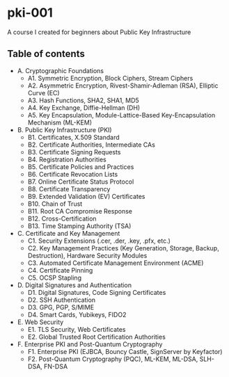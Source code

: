 # pki-001

A course I created for beginners about Public Key Infrastructure

## Table of contents

- A. Cryptographic Foundations
    - A1. Symmetric Encryption, Block Ciphers, Stream Ciphers
    - A2. Asymmetric Encryption, Rivest-Shamir-Adleman (RSA), Elliptic Curve (EC)
    - A3. Hash Functions, SHA2, SHA1, MD5
    - A4. Key Exchange, Diffie-Hellman (DH)
    - A5. Key Encapsulation, Module-Lattice-Based Key-Encapsulation Mechanism (ML-KEM)
- B. Public Key Infrastructure (PKI)
    - B1. Certificates, X.509 Standard
    - B2. Certificate Authorities, Intermediate CAs
    - B3. Certificate Signing Requests
    - B4. Registration Authorities
    - B5. Certificate Policies and Practices
    - B6. Certificate Revocation Lists
    - B7. Online Certificate Status Protocol
    - B8. Certificate Transparency
    - B9. Extended Validation (EV) Certificates
    - B10. Chain of Trust
    - B11. Root CA Compromise Response
    - B12. Cross-Certification
    - B13. Time Stamping Authority (TSA)
- C. Certificate and Key Management
    - C1. Security Extensions (.cer, .der, .key, .pfx, etc.)
    - C2. Key Management Practices (Key Generation, Storage, Backup, Destruction), Hardware Security Modules
    - C3. Automated Certificate Management Environment (ACME)
    - C4. Certificate Pinning
    - C5. OCSP Stapling
- D. Digital Signatures and Authentication
    - D1. Digital Signatures, Code Signing Certificates
    - D2. SSH Authentication
    - D3. GPG, PGP, S/MIME
    - D4. Smart Cards, Yubikeys, FIDO2
- E. Web Security
    - E1. TLS Security, Web Certificates
    - E2. Global Trusted Root Certification Authorities
- F. Enterprise PKI and Post-Quantum Cryptography
    - F1. Enterprise PKI (EJBCA, Bouncy Castle, SignServer by Keyfactor)
    - F2. Post-Quantum Cryptography (PQC), ML-KEM, ML-DSA, SLH-DSA, FN-DSA

